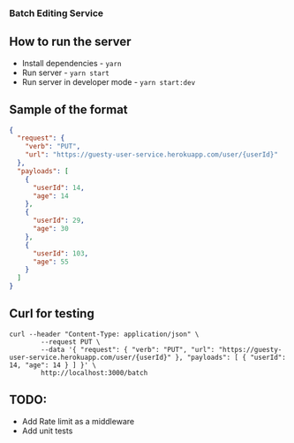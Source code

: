 ### Batch Editing Service

## How to run the server

* Install dependencies - `yarn`
* Run server - `yarn start`
* Run server in developer mode - `yarn start:dev`


## Sample of the format
```json
{
  "request": {
    "verb": "PUT",
    "url": "https://guesty-user-service.herokuapp.com/user/{userId}"
  },
  "payloads": [
    {
      "userId": 14,
      "age": 14
    },
    {
      "userId": 29,
      "age": 30
    },
    {
      "userId": 103,
      "age": 55
    }
  ]
}
```

## Curl for testing
```
curl --header "Content-Type: application/json" \
        --request PUT \
        --data '{ "request": { "verb": "PUT", "url": "https://guesty-user-service.herokuapp.com/user/{userId}" }, "payloads": [ { "userId": 14, "age": 14 } ] }' \
        http://localhost:3000/batch
```

## TODO:
- Add Rate limit as a middleware
- Add unit tests